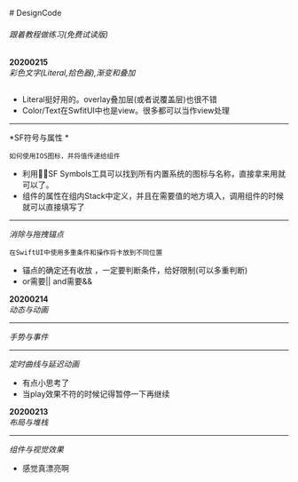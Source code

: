 # DesignCode

###### 跟着教程做练习(免费试读版)

**20200215**  
*彩色文字(Literal,拾色器),渐变和叠加*
```

```
* Literal挺好用的。overlay叠加层(或者说覆盖层)也很不错
* Color/Text在SwfitUI中也是view。很多都可以当作view处理

-------

*SF符号与属性 *
```
如何使用IOS图标，并将值传递给组件
```
 
* 利用SF Symbols工具可以找到所有内置系统的图标与名称，直接拿来用就可以了。
* 组件的属性在组内Stack中定义，并且在需要值的地方填入，调用组件的时候就可以直接填写了

-------

*消除与拖拽锚点*

```
在SwiftUI中使用多重条件和操作将卡放到不同位置
``` 
* 锚点的确定还有收放 ，一定要判断条件，给好限制(可以多重判断)
* or需要|| and需要&&

**20200214**  
*动态与动画*

-------

*手势与事件*

-------

*定时曲线与延迟动画*
* 有点小思考了
* 当play效果不符的时候记得暂停一下再继续

**20200213**  <br>
*布局与堆栈*

-------

*组件与视觉效果* 
* 感觉真漂亮啊